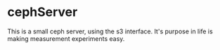 # cephServer
This is a small ceph server, using the s3 interface.
It's purpose in life is making measurement experiments easy.

